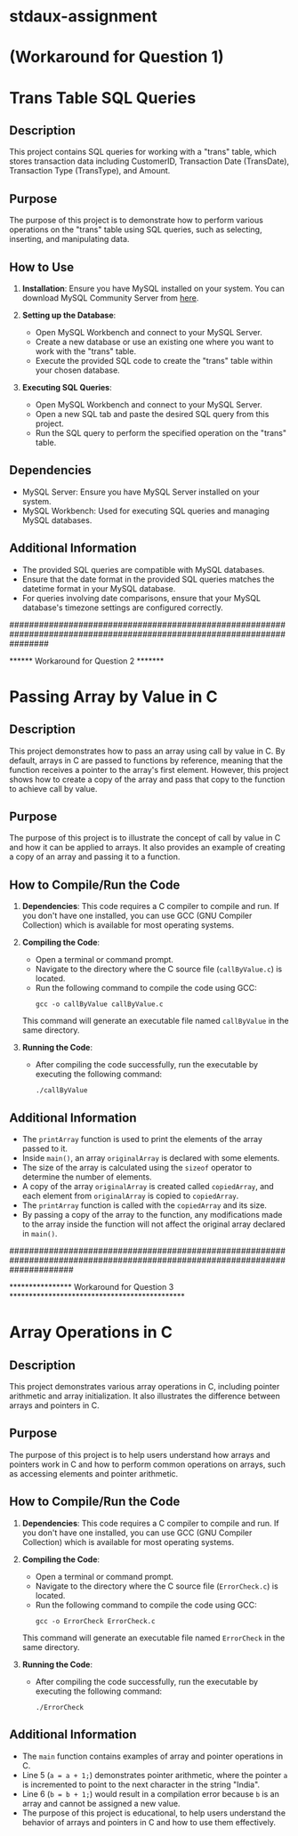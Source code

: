 # stdaux-assignment 
# (Workaround for Question 1)
# Trans Table SQL Queries

## Description
This project contains SQL queries for working with a "trans" table, which stores transaction data including CustomerID, Transaction Date (TransDate), Transaction Type (TransType), and Amount.

## Purpose
The purpose of this project is to demonstrate how to perform various operations on the "trans" table using SQL queries, such as selecting, inserting, and manipulating data.

## How to Use
1. **Installation**: Ensure you have MySQL installed on your system. You can download MySQL Community Server from [here](https://dev.mysql.com/downloads/mysql/).

2. **Setting up the Database**: 
   - Open MySQL Workbench and connect to your MySQL Server.
   - Create a new database or use an existing one where you want to work with the "trans" table.
   - Execute the provided SQL code to create the "trans" table within your chosen database.

3. **Executing SQL Queries**:
   - Open MySQL Workbench and connect to your MySQL Server.
   - Open a new SQL tab and paste the desired SQL query from this project.
   - Run the SQL query to perform the specified operation on the "trans" table.

## Dependencies
- MySQL Server: Ensure you have MySQL Server installed on your system.
- MySQL Workbench: Used for executing SQL queries and managing MySQL databases.

## Additional Information
- The provided SQL queries are compatible with MySQL databases.
- Ensure that the date format in the provided SQL queries matches the datetime format in your MySQL database.
- For queries involving date comparisons, ensure that your MySQL database's timezone settings are configured correctly.

########################################################################################################################

******  Workaround for Question 2   *******

# Passing Array by Value in C

## Description
This project demonstrates how to pass an array using call by value in C. By default, arrays in C are passed to functions by reference, meaning that the function receives a pointer to the array's first element. However, this project shows how to create a copy of the array and pass that copy to the function to achieve call by value.

## Purpose
The purpose of this project is to illustrate the concept of call by value in C and how it can be applied to arrays. It also provides an example of creating a copy of an array and passing it to a function.

## How to Compile/Run the Code
1. **Dependencies**: This code requires a C compiler to compile and run. If you don't have one installed, you can use GCC (GNU Compiler Collection) which is available for most operating systems.
   
2. **Compiling the Code**:
   - Open a terminal or command prompt.
   - Navigate to the directory where the C source file (`callByValue.c`) is located.
   - Run the following command to compile the code using GCC:
     ```
     gcc -o callByValue callByValue.c
     ```
   This command will generate an executable file named `callByValue` in the same directory.

3. **Running the Code**:
   - After compiling the code successfully, run the executable by executing the following command:
     ```
     ./callByValue
     ```

## Additional Information
- The `printArray` function is used to print the elements of the array passed to it.
- Inside `main()`, an array `originalArray` is declared with some elements.
- The size of the array is calculated using the `sizeof` operator to determine the number of elements.
- A copy of the array `originalArray` is created called `copiedArray`, and each element from `originalArray` is copied to `copiedArray`.
- The `printArray` function is called with the `copiedArray` and its size.
- By passing a copy of the array to the function, any modifications made to the array inside the function will not affect the original array declared in `main()`.

#############################################################################################################################

****************  Workaround for Question 3   *********************************************

# Array Operations in C

## Description
This project demonstrates various array operations in C, including pointer arithmetic and array initialization. It also illustrates the difference between arrays and pointers in C.

## Purpose
The purpose of this project is to help users understand how arrays and pointers work in C and how to perform common operations on arrays, such as accessing elements and pointer arithmetic.

## How to Compile/Run the Code
1. **Dependencies**: This code requires a C compiler to compile and run. If you don't have one installed, you can use GCC (GNU Compiler Collection) which is available for most operating systems.

2. **Compiling the Code**:
   - Open a terminal or command prompt.
   - Navigate to the directory where the C source file (`ErrorCheck.c`) is located.
   - Run the following command to compile the code using GCC:
     ```
     gcc -o ErrorCheck ErrorCheck.c
     ```
   This command will generate an executable file named `ErrorCheck` in the same directory.

3. **Running the Code**:
   - After compiling the code successfully, run the executable by executing the following command:
     ```
     ./ErrorCheck
     ```

## Additional Information
- The `main` function contains examples of array and pointer operations in C.
- Line 5 (`a = a + 1;`) demonstrates pointer arithmetic, where the pointer `a` is incremented to point to the next character in the string "India".
- Line 6 (`b = b + 1;`) would result in a compilation error because `b` is an array and cannot be assigned a new value.
- The purpose of this project is educational, to help users understand the behavior of arrays and pointers in C and how to use them effectively.





